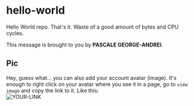 # hello-world

Hello World repo. That's it. Waste of a good amount of bytes and CPU cycles.

This message is brought to you by **PASCALE GEORGE-ANDREI**.

## Pic

Hey, guess what... you can also add your account avatar (image). It's enough to right click on your avatar where you see it in a page, go to `view image` and copy the link to it.
Like this:  
![YOUR-LINK](https://avatars2.githubusercontent.com/u/7242607?s=60&v=4)
